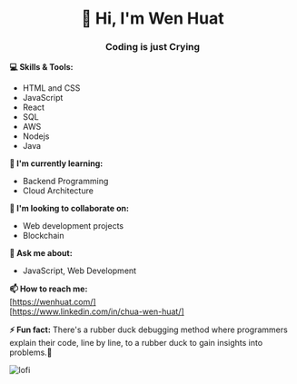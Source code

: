 # <div  align="center"> 👋 Hi, I'm Wen Huat</div>
### <div align="center">Coding is just Crying </div>

**💻 Skills & Tools:**
* HTML and CSS
* JavaScript
* React 
* SQL
* AWS
* Nodejs
* Java

**🌱 I'm currently learning:**
* Backend Programming
* Cloud Architecture

**🤔 I'm looking to collaborate on:**
* Web development projects
* Blockchain


**💬 Ask me about:**
* JavaScript, Web Development

**📫 How to reach me:**<br>
[https://wenhuat.com/]<br>
[https://www.linkedin.com/in/chua-wen-huat/]

**⚡ Fun fact:**
There's a rubber duck debugging method where programmers explain their code, line by line, to a rubber duck to gain insights into problems.🦆



![lofi](https://github.com/Huaty/Huaty/assets/50129813/887f650b-71a9-41f4-afb6-25f9a2fc4a84)





